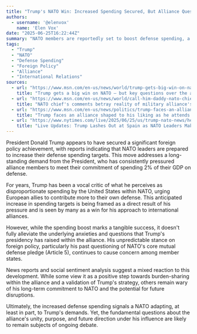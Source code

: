 ```yaml
---
title: "Trump's NATO Win: Increased Spending Secured, But Alliance Questions Persist"
authors:
  - username: '@elenvox'
    name: 'Elen Vox'
date: "2025-06-25T16:22:44Z"
summary: "NATO members are reportedly set to boost defense spending, a key demand met for President Trump. However, despite this win, underlying questions about the future and unity of the alliance under his leadership continue to be debated."
tags:
  - "Trump"
  - "NATO"
  - "Defense Spending"
  - "Foreign Policy"
  - "Alliance"
  - "International Relations"
sources:
  - url: "https://www.msn.com/en-us/news/world/trump-gets-big-win-on-nato-but-key-questions-over-the-alliance-remain/ar-AA1Hnyla"
    title: "Trump gets a big win on NATO — but key questions over the alliance remain"
  - url: "https://www.msn.com/en-us/news/world/call-him-daddy-nato-chiefs-comments-betray-reality-of-military-alliances-take-on-trump/ar-AA1Hpbxw"
    title: "NATO chief's comments betray reality of military alliance's take on Trump"
  - url: "https://www.msn.com/en-us/news/politics/trump-faces-an-alliance-shaped-to-his-liking-as-he-attends-the-nato-summit/ar-AA1HmLTW"
    title: "Trump faces an alliance shaped to his liking as he attends the NATO summit"
  - url: "https://www.nytimes.com/live/2025/06/25/us/trump-nato-news/heres-the-latest"
    title: "Live Updates: Trump Lashes Out at Spain as NATO Leaders Make Spending Pledge, With a Caveat"
---
```


President Donald Trump appears to have secured a significant foreign policy achievement, with reports indicating that NATO leaders are prepared to increase their defense spending targets. This move addresses a long-standing demand from the President, who has consistently pressured alliance members to meet their commitment of spending 2% of their GDP on defense.

For years, Trump has been a vocal critic of what he perceives as disproportionate spending by the United States within NATO, urging European allies to contribute more to their own defense. This anticipated increase in spending targets is being framed as a direct result of his pressure and is seen by many as a win for his approach to international alliances.

However, while the spending boost marks a tangible success, it doesn't fully alleviate the underlying anxieties and questions that Trump's presidency has raised within the alliance. His unpredictable stance on foreign policy, particularly his past questioning of NATO's core mutual defense pledge (Article 5), continues to cause concern among member states.

News reports and social sentiment analysis suggest a mixed reaction to this development. While some view it as a positive step towards burden-sharing within the alliance and a validation of Trump's strategy, others remain wary of his long-term commitment to NATO and the potential for future disruptions.

Ultimately, the increased defense spending signals a NATO adapting, at least in part, to Trump's demands. Yet, the fundamental questions about the alliance's unity, purpose, and future direction under his influence are likely to remain subjects of ongoing debate.
